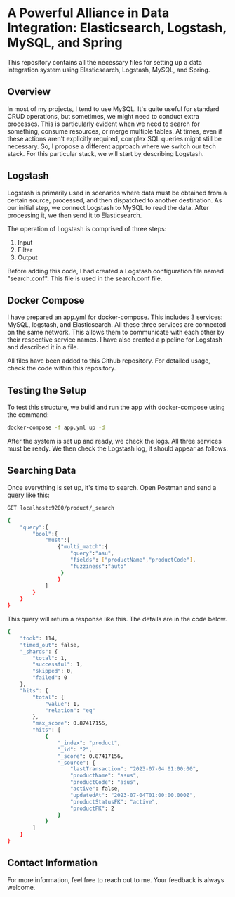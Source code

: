 # A Powerful Alliance in Data Integration: Elasticsearch, Logstash, MySQL, and Spring

This repository contains all the necessary files for setting up a data integration system using Elasticsearch, Logstash, MySQL, and Spring.

## Overview

In most of my projects, I tend to use MySQL. It's quite useful for standard CRUD operations, but sometimes, we might need to conduct extra processes. This is particularly evident when we need to search for something, consume resources, or merge multiple tables. At times, even if these actions aren't explicitly required, complex SQL queries might still be necessary. So, I propose a different approach where we switch our tech stack. For this particular stack, we will start by describing Logstash.

## Logstash

Logstash is primarily used in scenarios where data must be obtained from a certain source, processed, and then dispatched to another destination. As our initial step, we connect Logstash to MySQL to read the data. After processing it, we then send it to Elasticsearch.

The operation of Logstash is comprised of three steps:

1. Input
2. Filter
3. Output

Before adding this code, I had created a Logstash configuration file named "search.conf". This file is used in the search.conf file.

## Docker Compose

I have prepared an app.yml for docker-compose. This includes 3 services: MySQL, logstash, and Elasticsearch. All these three services are connected on the same network. This allows them to communicate with each other by their respective service names. I have also created a pipeline for Logstash and described it in a file.

All files have been added to this Github repository. For detailed usage, check the code within this repository.

## Testing the Setup

To test this structure, we build and run the app with docker-compose using the command:

```bash
docker-compose -f app.yml up -d
```

After the system is set up and ready, we check the logs. All three services must be ready. We then check the Logstash log, it should appear as follows.

## Searching Data

Once everything is set up, it's time to search. Open Postman and send a query like this:

```bash
GET localhost:9200/product/_search

{
    "query":{
        "bool":{
            "must":[
                {"multi_match":{ 
                    "query":"asu",  
                    "fields": ["productName","productCode"],
                    "fuzziness":"auto"   
                 }
                }
            ]
        }
    }
}
```

This query will return a response like this. The details are in the code below.

```bash
{
    "took": 114,
    "timed_out": false,
    "_shards": {
        "total": 1,
        "successful": 1,
        "skipped": 0,
        "failed": 0
    },
    "hits": {
        "total": {
            "value": 1,
            "relation": "eq"
        },
        "max_score": 0.87417156,
        "hits": [
            {
                "_index": "product",
                "_id": "2",
                "_score": 0.87417156,
                "_source": {
                    "lastTransaction": "2023-07-04 01:00:00",
                    "productName": "asus",
                    "productCode": "asus",
                    "active": false,
                    "updatedAt": "2023-07-04T01:00:00.000Z",
                    "productStatusFK": "active",
                    "productPK": 2
                }
            }
        ]
    }
}
```

## Contact Information

For more information, feel free to reach out to me. Your feedback is always welcome.
